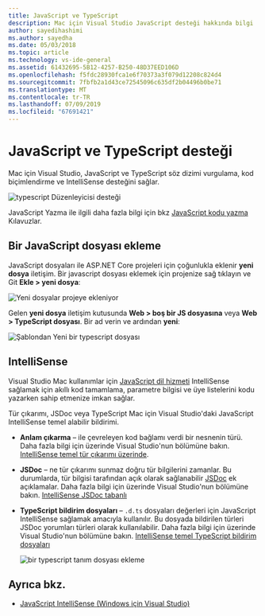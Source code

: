 ```yaml
---
title: JavaScript ve TypeScript
description: Mac için Visual Studio JavaScript desteği hakkında bilgi
author: sayedihashimi
ms.author: sayedha
ms.date: 05/03/2018
ms.topic: article
ms.technology: vs-ide-general
ms.assetid: 61432695-5B12-4257-B250-48D37EED106D
ms.openlocfilehash: f5fdc28930fca1e6f70373a3f079d12208c824d4
ms.sourcegitcommit: 7fbfb2a1d43ce72545096c635df2b04496b0be71
ms.translationtype: MT
ms.contentlocale: tr-TR
ms.lasthandoff: 07/09/2019
ms.locfileid: "67691421"
---
```

# <a name="javascript-and-typescript-support"></a>JavaScript ve TypeScript desteği

Mac için Visual Studio, JavaScript ve TypeScript söz dizimi vurgulama, kod biçimlendirme ve IntelliSense desteğini sağlar.

![typescript Düzenleyicisi desteği](https://msdnshared.blob.core.windows.net/media/2018/03/TypeScript-editor.gif)

JavaScript Yazma ile ilgili daha fazla bilgi için bkz [JavaScript kodu yazma](/scripting/javascript/writing-javascript-code) Kılavuzlar.

## <a name="adding-a-javascript-file"></a>Bir JavaScript dosyası ekleme

JavaScript dosyaları ile ASP.NET Core projeleri için çoğunlukla eklenir **yeni dosya** iletişim. Bir javascript dosyası eklemek için projenize sağ tıklayın ve Git **Ekle > yeni dosya**:

![Yeni dosyalar projeye ekleniyor](media/javascript-image1.png)

Gelen **yeni dosya** iletişim kutusunda **Web > boş bir JS dosyasına** veya **Web > TypeScript dosyası**. Bir ad verin ve ardından **yeni**:

![Şablondan Yeni bir typescript dosyası](media/javascript-image2.png)

## <a name="intellisense"></a>IntelliSense

Visual Studio Mac kullanımlar için [JavaScript dil hizmeti](/visualstudio/ide/javascript-intellisense) IntelliSense sağlamak için akıllı kod tamamlama, parametre bilgisi ve üye listelerini kodu yazarken sahip etmenize imkan sağlar.

Tür çıkarımı, JSDoc veya TypeScript Mac için Visual Studio'daki JavaScript IntelliSense temel alabilir bildirimi.

- **Anlam çıkarma** – ile çevreleyen kod bağlamı verdi bir nesnenin türü. Daha fazla bilgi için üzerinde Visual Studio'nun bölümüne bakın. [IntelliSense temel tür çıkarımı üzerinde](/visualstudio/ide/javascript-intellisense#intellisense-based-on-type-inference).
- **JSDoc** – ne tür çıkarımı sunmaz doğru tür bilgilerini zamanlar. Bu durumlarda, tür bilgisi tarafından açık olarak sağlanabilir [JSDoc](https://jsdoc.app/about-getting-started.html) ek açıklamalar. Daha fazla bilgi için üzerinde Visual Studio'nun bölümüne bakın. [IntelliSense JSDoc tabanlı](/visualstudio/ide/javascript-intellisense#intellisense-based-on-jsdoc)
- **TypeScript bildirim dosyaları** – `.d.ts` dosyaları değerleri için JavaScript IntelliSense sağlamak amacıyla kullanılır. Bu dosyada bildirilen türleri JSDoc yorumları türleri olarak kullanılabilir. Daha fazla bilgi için üzerinde Visual Studio'nun bölümüne bakın. [IntelliSense temel TypeScript bildirim dosyaları](/visualstudio/ide/javascript-intellisense#intellisense-based-on-typescript-declaration-files)

    ![bir typescript tanım dosyası ekleme](media/javascript-image3.png)

## <a name="see-also"></a>Ayrıca bkz.

- [JavaScript IntelliSense (Windows için Visual Studio)](/visualstudio/ide/javascript-intellisense)
